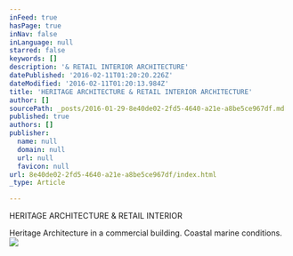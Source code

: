 ```yaml
---
inFeed: true
hasPage: true
inNav: false
inLanguage: null
starred: false
keywords: []
description: '& RETAIL INTERIOR ARCHITECTURE'
datePublished: '2016-02-11T01:20:20.226Z'
dateModified: '2016-02-11T01:20:13.984Z'
title: 'HERITAGE ARCHITECTURE & RETAIL INTERIOR ARCHITECTURE'
author: []
sourcePath: _posts/2016-01-29-8e40de02-2fd5-4640-a21e-a8be5ce967df.md
published: true
authors: []
publisher:
  name: null
  domain: null
  url: null
  favicon: null
url: 8e40de02-2fd5-4640-a21e-a8be5ce967df/index.html
_type: Article

---
```

HERITAGE ARCHITECTURE & RETAIL INTERIOR

Heritage Architecture in a commercial building. Coastal marine conditions. ![](https://the-grid-user-content.s3-us-west-2.amazonaws.com/cd0b9a46-1afd-4ac2-a2bc-a4e99e1335ae.jpg)